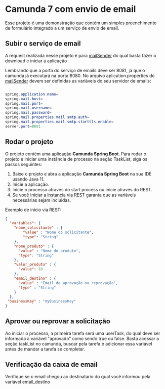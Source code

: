 # Camunda 7 com envio de email

Esse projeto é uma demonstração que contém um simples preenchimento de formulário integrado a um serviço de envio de email.  

## Subir o serviço de email

A request realizada nesse projeto é para [mailSender](https://github.com/EricLeaoF/mailsender-sb) do qual basta fazer o download e iniciar a aplicação

Lembrando que a porta do serviço de emails deve ser 8081, já que o camunda já executará na porta 8080. No arquivo aplication.properties do [mailSender](https://github.com/EricLeaoF/mailsender-sb) devem ser definidas as variáveis do seu servidor de emails:

```Java

spring.application.name=
spring.mail.host=
spring.mail.port=
spring.mail.username=
spring.mail.password=
spring.mail.properties.mail.smtp.auth=
spring.mail.properties.mail.smtp.starttls.enable=
server.port=8081

```

## Rodar o projeto

O projeto contém uma aplicação **Camunda Spring Boot**. Para rodar o projeto e iniciar uma instância de processo na seção TaskList, siga os passos seguintes:

1. Baixe o projeto e abra a aplicação **Camunda Spring Boot** na sua IDE usando Java 11.
2. Inicie a aplicação.
3. Inicie o processo através do start process ou inicie através do REST. 
4. Se você [Iniciar a instancia via REST](https://docs.camunda.org/manual/latest/reference/rest/process-definition/post-start-process-instance/) garanta que as variáveis necessárias sejam incluidas.

Exemplo de inicio via REST:

```Json
{
  "variables": {
    "nome_solicitante" : {
        "value" : "Nome do solicitante",
        "type": "String"
    },
    "nome_produto" : {
      "value" : "Nome do produto",
      "type": "String"
    },
    "valor_produto" : {
      "value": 10
    },
    "email_destino" : {
      "value" : "Email de aprovação ou reprovação",
      "type" : "String"
    }
  },
 "businessKey" : "myBusinessKey"
}

```
## Aprovar ou reprovar a solicitação

Ao iniciar o processo, a primeira tarefa será uma userTask, do qual deve ser informada a variável "aprovado" como sendo true ou false. Basta acessar a seção taskList no camunda, buscar pela tarefa e adicionar essa variável antes de mandar a tarefa se completar.

## Verificação da caixa de email

Verifique se o email chegou ao destinatario do qual você informou pela variável email_destino

